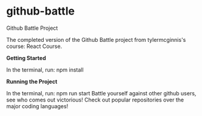 # github-battle
Github Battle Project

The completed version of the Github Battle project from tylermcginnis's course: React Course.

**Getting Started**

In the terminal, run: npm install

**Running the Project**

In the terminal, run: npm run start
Battle yourself against other github users, see who comes out victorious!
Check out popular repositories over the major coding languages!
